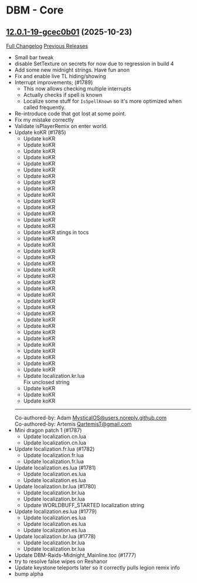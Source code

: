 # DBM - Core

## [12.0.1-19-gcec0b01](https://github.com/DeadlyBossMods/DeadlyBossMods/tree/cec0b01bf8e99e5af8ca616c4e287795679f88db) (2025-10-23)
[Full Changelog](https://github.com/DeadlyBossMods/DeadlyBossMods/compare/12.0.1...cec0b01bf8e99e5af8ca616c4e287795679f88db) [Previous Releases](https://github.com/DeadlyBossMods/DeadlyBossMods/releases)

- Small bar tweak  
- disable SetTexture on secrets for now due to regression in build 4  
- Add some new midnight strings. Have fun anon  
- Fix and enable live TL hiding/showing  
- Interrupt improvements; (#1789)  
    - This now allows checking multiple interrupts  
    - Actually checks if spell is known  
    - Localize some stuff for `IsSpellKnown` so it's more optimized when called frequently.  
- Re-introduce code that got lost at some point.  
- Fix my mistake correctly  
- Validate isPlayerRemix on enter world.  
- Update koKR (#1785)  
    * Update koKR  
    * Update koKR  
    * Update koKR  
    * Update koKR  
    * Update koKR  
    * Update koKR  
    * Update koKR  
    * Update koKR  
    * Update koKR  
    * Update koKR  
    * Update koKR  
    * Update koKR  
    * Update koKR  
    * Update koKR  
    * Update koKR  
    * Update koKR stings in tocs  
    * Update koKR  
    * Update koKR  
    * Update koKR  
    * Update koKR  
    * Update koKR  
    * Update koKR  
    * Update koKR  
    * Update koKR  
    * Update koKR  
    * Update koKR  
    * Update koKR  
    * Update koKR  
    * Update koKR  
    * Update koKR  
    * Update koKR  
    * Update koKR  
    * Update koKR  
    * Update koKR  
    * Update koKR  
    * Update koKR  
    * Update koKR  
    * Update koKR  
    * Update localization.kr.lua  
    Fix unclosed string  
    * Update koKR  
    * Update koKR  
    * Update koKR  
    ---------  
    Co-authored-by: Adam <MysticalOS@users.noreply.github.com>  
    Co-authored-by: Artemis <QartemisT@gmail.com>  
- Mini dragon patch 1 (#1787)  
    * Update localization.cn.lua  
    * Update localization.cn.lua  
- Update localization.fr.lua (#1782)  
    * Update localization.fr.lua  
    * Update localization.fr.lua  
- Update localization.es.lua (#1781)  
    * Update localization.es.lua  
    * Update localization.es.lua  
- Update localization.br.lua (#1780)  
    * Update localization.br.lua  
    * Update localization.br.lua  
    * Update WORLDBUFF\_STARTED localization string  
- Update localization.es.lua (#1779)  
    * Update localization.es.lua  
    * Update localization.es.lua  
    * Update localization.es.lua  
- Update localization.br.lua (#1778)  
    * Update localization.br.lua  
    * Update localization.br.lua  
- Update DBM-Raids-Midnight\_Mainline.toc (#1777)  
- try to resolve false wipes on Reshanor  
- Update keystone teleports later so it correctly pulls legion remix info  
- bump alpha  
